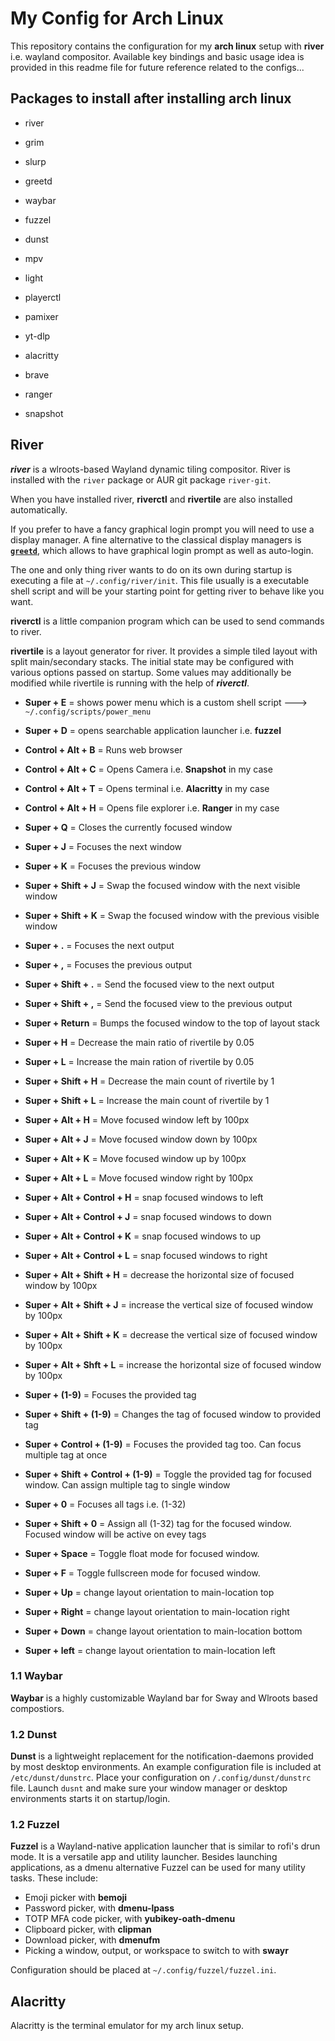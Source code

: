 # My Config for Arch Linux

This repository contains the configuration for my **arch linux** setup with **river** i.e. wayland compositor. Available key bindings and basic usage idea is provided in this readme file for future reference related to the configs...


## Packages to install after installing arch linux

- river

- grim

- slurp

- greetd

- waybar

- fuzzel

- dunst

- mpv

- light

- playerctl

- pamixer

- yt-dlp

- alacritty

- brave 

- ranger

- snapshot





##  River

***river*** is a wlroots-based Wayland dynamic tiling compositor. River is installed with the `river` package or AUR git package `river-git`.

When you have installed river, **riverctl** and **rivertile** are also installed automatically.

If you prefer to have a fancy graphical login prompt you will need to use a display manager. A fine alternative to the classical display managers is **[`greetd`](https://git.sr.ht/~kennylevinsen/greetd)**, which allows to have graphical login prompt as well as auto-login.

The one and only thing river wants to do on its own during startup is executing a file at `~/.config/river/init`. This file usually is a executable shell script and will be your starting point for getting river to behave like you want.

**riverctl** is a little companion program which can be used to send commands to river. 

**rivertile** is a layout generator for river. It provides a simple tiled layout with split main/secondary stacks. The initial state may be configured with various options passed on startup. Some values may additionally be modified while rivertile is running with the help of ***riverctl***.

- **Super + E** = shows power menu which is a custom shell script ---> `~/.config/scripts/power_menu`

- **Super + D** = opens searchable application launcher i.e. **fuzzel**

- **Control + Alt + B** = Runs web browser 

- **Control + Alt + C** = Opens Camera i.e. **Snapshot** in my case

- **Control + Alt + T** = Opens terminal i.e. **Alacritty** in my case

- **Control + Alt + H** = Opens file explorer i.e. **Ranger** in my case

- **Super + Q** = Closes the currently focused window

- **Super + J** = Focuses the next window

- **Super + K** = Focuses the previous window

- **Super + Shift + J** = Swap the focused window with the next visible window

- **Super + Shift + K** =  Swap the focused window with the previous visible window

- **Super + .** = Focuses the next output

- **Super + ,** = Focuses the previous output

- **Super + Shift + .** = Send the focused view to the next output

- **Super + Shift + ,** = Send the focused view to the previous output

- **Super + Return** = Bumps the focused window to the top of layout stack

- **Super + H** = Decrease the main ratio of rivertile by 0.05

- **Super + L** = Increase the main ration of rivertile by 0.05

- **Super + Shift + H** = Decrease the main count of rivertile by 1

- **Super + Shift + L** = Increase the main count of rivertile by 1

- **Super + Alt + H** = Move focused window left by 100px

- **Super + Alt + J** = Move focused window down by 100px

- **Super + Alt + K** = Move focused window up by 100px

- **Super + Alt + L** = Move focused window right by 100px

- **Super + Alt + Control + H** = snap focused windows to left

- **Super + Alt + Control + J** = snap focused windows to down

- **Super + Alt + Control + K** = snap focused windows to up

- **Super + Alt + Control + L** = snap focused windows to right

- **Super + Alt + Shift + H** = decrease the horizontal size of focused window by 100px

- **Super + Alt + Shift + J** = increase the vertical size of focused window by 100px

- **Super + Alt + Shift + K** = decrease the vertical size of focused window by 100px

- **Super + Alt + Shft + L** = increase the horizontal size of focused window by 100px

- **Super + (1-9)** = Focuses the provided tag

- **Super + Shift + (1-9)** = Changes the tag of focused window to provided tag

- **Super + Control + (1-9)** = Focuses the provided tag too. Can focus multiple tag at once

- **Super + Shift + Control + (1-9)** = Toggle the provided tag for focused window. Can assign multiple tag to single window

- **Super + 0** = Focuses all tags i.e. (1-32)

- **Super + Shift + 0** = Assign all (1-32) tag for the focused window. Focused window will be active on evey tags

- **Super + Space** = Toggle float mode for focused window.

- **Super + F** = Toggle fullscreen mode for focused window.

- **Super + Up** = change layout orientation to main-location top

- **Super + Right** = change layout orientation to main-location right

- **Super + Down** = change layout orientation to main-location bottom

- **Super + left** = change layout orientation to main-location left



### 1.1 Waybar

**Waybar** is a highly customizable Wayland bar for Sway and Wlroots based compostiors.



### 1.2 Dunst

**Dunst** is a lightweight replacement for the notification-daemons provided by most desktop environments. An example configuration file is included at `/etc/dunst/dunstrc`. Place your configuration on `/.config/dunst/dunstrc` file. Launch `dusnt` and make sure your window manager or desktop environments starts it on startup/login.






### 1.2 Fuzzel

**Fuzzel** is a Wayland-native application launcher that is similar to rofi's drun mode. It is a versatile app and utility launcher. Besides launching applications, as a dmenu alternative Fuzzel can be used for many utility tasks. These include:

- Emoji picker with **bemoji**
- Password picker, with **dmenu-lpass**
- TOTP MFA code picker, with **yubikey-oath-dmenu**
- Clipboard picker, with **clipman**
- Download picker, with **dmenufm**
- Picking a window, output, or workspace to switch to with **swayr**

Configuration should be placed at `~/.config/fuzzel/fuzzel.ini`.






## Alacritty

Alacritty is the terminal emulator for my arch linux setup.
